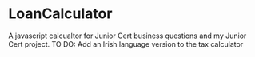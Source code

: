 # LoanCalculator
A javascript calcualtor for Junior Cert business questions and my Junior Cert project.
TO DO:
Add an Irish language version to the tax calculator
